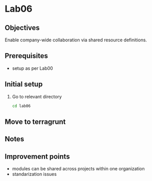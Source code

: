 # Lab06

## Objectives

Enable company-wide collaboration via shared resource definitions.

## Prerequisites

- setup as per Lab00

## Initial setup

1. Go to relevant directory

    ```bash
    cd lab06
    ```

## Move to terragrunt


## Notes

## Improvement points

- modules can be shared across projects within one organization
- standarization issues
